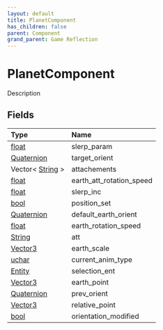 ```yaml
---
layout: default
title: PlanetComponent
has_children: false
parent: Component
grand_parent: Game Reflection
---
```

# PlanetComponent
Description 

## Fields

| Type | Name |
|:----------|:--------------|
| [float](/riftbreaker-wiki/docs/game-reflection/components/float/) | slerp_param |
| [Quaternion](/riftbreaker-wiki/docs/game-reflection/classes/quaternion/) | target_orient |
| Vector< [String](/riftbreaker-wiki/docs/game-reflection/components/string/) > | attachements |
| [float](/riftbreaker-wiki/docs/game-reflection/components/float/) | earth_att_rotation_speed |
| [float](/riftbreaker-wiki/docs/game-reflection/components/float/) | slerp_inc |
| [bool](/riftbreaker-wiki/docs/game-reflection/components/bool/) | position_set |
| [Quaternion](/riftbreaker-wiki/docs/game-reflection/classes/quaternion/) | default_earth_orient |
| [float](/riftbreaker-wiki/docs/game-reflection/components/float/) | earth_rotation_speed |
| [String](/riftbreaker-wiki/docs/game-reflection/components/string/) | att |
| [Vector3](/riftbreaker-wiki/docs/game-reflection/classes/vector3/) | earth_scale |
| [uchar](/riftbreaker-wiki/docs/game-reflection/enums/uchar/) | current_anim_type |
| [Entity](/riftbreaker-wiki/docs/game-reflection/classes/entity/) | selection_ent |
| [Vector3](/riftbreaker-wiki/docs/game-reflection/classes/vector3/) | earth_point |
| [Quaternion](/riftbreaker-wiki/docs/game-reflection/classes/quaternion/) | prev_orient |
| [Vector3](/riftbreaker-wiki/docs/game-reflection/classes/vector3/) | relative_point |
| [bool](/riftbreaker-wiki/docs/game-reflection/components/bool/) | orientation_modified |


